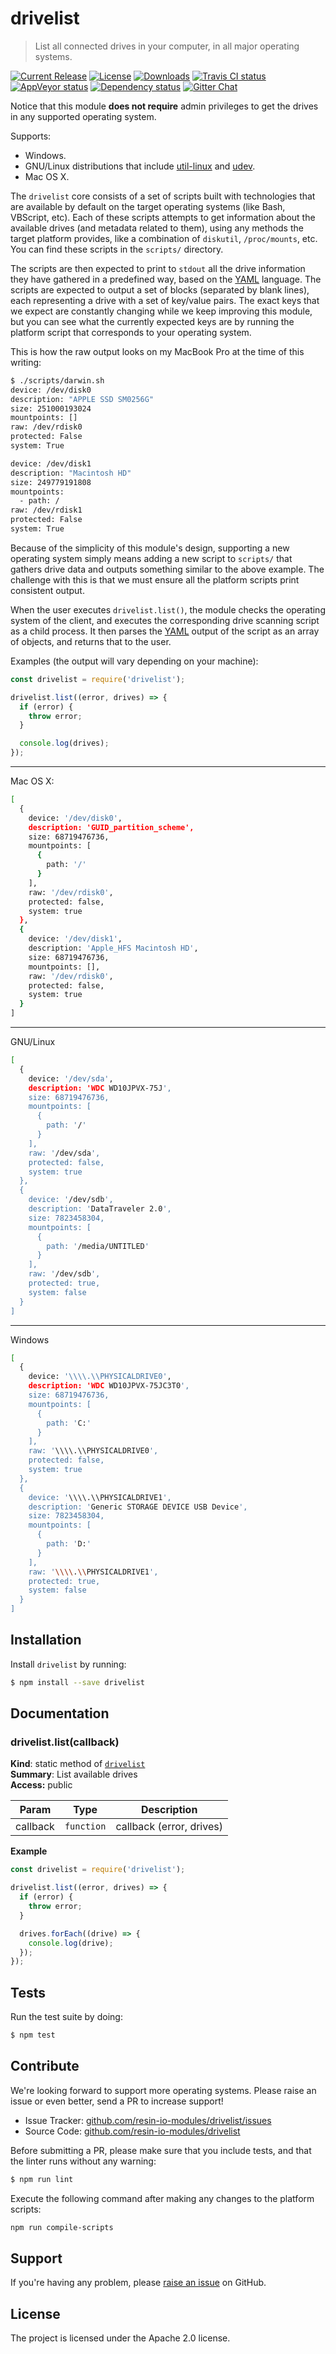 <!-- Make sure you edit doc/README.hbs rather than README.md because the latter is auto-generated -->

drivelist
=========

> List all connected drives in your computer, in all major operating systems.

[![Current Release](https://img.shields.io/npm/v/drivelist.svg?style=flat-square)](https://npmjs.com/package/drivelist)
[![License](https://img.shields.io/npm/l/drivelist.svg?style=flat-square)](https://npmjs.com/package/drivelist)
[![Downloads](https://img.shields.io/npm/dm/drivelist.svg?style=flat-square)](https://npmjs.com/package/drivelist)
[![Travis CI status](https://img.shields.io/travis/resin-io-modules/drivelist/master.svg?style=flat-square&label=linux)](https://travis-ci.org/resin-io-modules/drivelist/branches)
[![AppVeyor status](https://img.shields.io/appveyor/ci/resin-io/drivelist/master.svg?style=flat-square&label=windows)](https://ci.appveyor.com/project/resin-io/drivelist/branch/master)
[![Dependency status](https://img.shields.io/david/resin-io-modules/drivelist.svg?style=flat-square)](https://david-dm.org/resin-io-modules/drivelist)
[![Gitter Chat](https://img.shields.io/gitter/room/resin-io/etcher.svg?style=flat-square)](https://gitter.im/resin-io/etcher)

Notice that this module **does not require** admin privileges to get the drives in any supported operating system.

Supports:

- Windows.
- GNU/Linux distributions that include [util-linux](https://github.com/karelzak/util-linux) and [udev](https://wiki.archlinux.org/index.php/udev).
- Mac OS X.

The `drivelist` core consists of a set of scripts built with technologies that
are available by default on the target operating systems (like Bash, VBScript,
etc). Each of these scripts attempts to get information about the available
drives (and metadata related to them), using any methods the target platform
provides, like a combination of `diskutil`, `/proc/mounts`, etc. You can find
these scripts in the `scripts/` directory.

The scripts are then expected to print to `stdout` all the drive information
they have gathered in a predefined way, based on the [YAML][yaml] language. The
scripts are expected to output a set of blocks (separated by blank lines), each
representing a drive with a set of key/value pairs. The exact keys that we
expect are constantly changing while we keep improving this module, but you can
see what the currently expected keys are by running the platform script that
corresponds to your operating system.

This is how the raw output looks on my MacBook Pro at the time of this writing:

```sh
$ ./scripts/darwin.sh
device: /dev/disk0
description: "APPLE SSD SM0256G"
size: 251000193024
mountpoints: []
raw: /dev/rdisk0
protected: False
system: True

device: /dev/disk1
description: "Macintosh HD"
size: 249779191808
mountpoints:
  - path: /
raw: /dev/rdisk1
protected: False
system: True
```

Because of the simplicity of this module's design, supporting a new operating
system simply means adding a new script to `scripts/` that gathers drive data
and outputs something similar to the above example. The challenge with this is
that we must ensure all the platform scripts print consistent output.

When the user executes `drivelist.list()`, the module checks the operating
system of the client, and executes the corresponding drive scanning script as a
child process. It then parses the [YAML][yaml] output of the script as an array
of objects, and returns that to the user.

Examples (the output will vary depending on your machine):

```js
const drivelist = require('drivelist');

drivelist.list((error, drives) => {
  if (error) {
    throw error;
  }

  console.log(drives);
});
```

***

Mac OS X:

```sh
[
  {
    device: '/dev/disk0',
    description: 'GUID_partition_scheme',
    size: 68719476736,
    mountpoints: [
      {
        path: '/'
      }
    ],
    raw: '/dev/rdisk0',
    protected: false,
    system: true
  },
  {
    device: '/dev/disk1',
    description: 'Apple_HFS Macintosh HD',
    size: 68719476736,
    mountpoints: [],
    raw: '/dev/rdisk0',
    protected: false,
    system: true
  }
]
```

***

GNU/Linux

```sh
[
  {
    device: '/dev/sda',
    description: 'WDC WD10JPVX-75J',
    size: 68719476736,
    mountpoints: [
      {
        path: '/'
      }
    ],
    raw: '/dev/sda',
    protected: false,
    system: true
  },
  {
    device: '/dev/sdb',
    description: 'DataTraveler 2.0',
    size: 7823458304,
    mountpoints: [
      {
        path: '/media/UNTITLED'
      }
    ],
    raw: '/dev/sdb',
    protected: true,
    system: false
  }
]
```

***

Windows

```sh
[
  {
    device: '\\\\.\\PHYSICALDRIVE0',
    description: 'WDC WD10JPVX-75JC3T0',
    size: 68719476736,
    mountpoints: [
      {
        path: 'C:'
      }
    ],
    raw: '\\\\.\\PHYSICALDRIVE0',
    protected: false,
    system: true
  },
  {
    device: '\\\\.\\PHYSICALDRIVE1',
    description: 'Generic STORAGE DEVICE USB Device',
    size: 7823458304,
    mountpoints: [
      {
        path: 'D:'
      }
    ],
    raw: '\\\\.\\PHYSICALDRIVE1',
    protected: true,
    system: false
  }
]
```

Installation
------------

Install `drivelist` by running:

```sh
$ npm install --save drivelist
```

Documentation
-------------

<a name="module_drivelist.list"></a>

### drivelist.list(callback)
**Kind**: static method of <code>[drivelist](#module_drivelist)</code>  
**Summary**: List available drives  
**Access:** public  

| Param | Type | Description |
| --- | --- | --- |
| callback | <code>function</code> | callback (error, drives) |

**Example**  
```js
const drivelist = require('drivelist');

drivelist.list((error, drives) => {
  if (error) {
    throw error;
  }

  drives.forEach((drive) => {
    console.log(drive);
  });
});
```

Tests
-----

Run the test suite by doing:

```sh
$ npm test
```

Contribute
----------

We're looking forward to support more operating systems. Please raise an issue or even better, send a PR to increase support!

- Issue Tracker: [github.com/resin-io-modules/drivelist/issues](https://github.com/resin-io-modules/drivelist/issues)
- Source Code: [github.com/resin-io-modules/drivelist](https://github.com/resin-io-modules/drivelist)

Before submitting a PR, please make sure that you include tests, and that the linter runs without any warning:

```sh
$ npm run lint
```

Execute the following command after making any changes to the platform scripts:

```sh
npm run compile-scripts
```

Support
-------

If you're having any problem, please [raise an issue](https://github.com/resin-io-modules/drivelist/issues/new) on GitHub.

License
-------

The project is licensed under the Apache 2.0 license.

[yaml]: http://yaml.org
